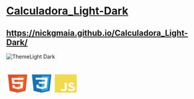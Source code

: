 # **[Calculadora_Light-Dark](<https://nickgmaia.github.io/Calculadora_Light-Dark/>)**
## https://nickgmaia.github.io/Calculadora_Light-Dark/
![ThemeLight Dark](https://github.com/NickGMaia/Calculadora_Light-Dark/assets/127119412/bbe3c0c8-d52a-434b-940b-4b60d83a9fb7)


#

<div align="center" style="display:inline-block">
  <img align="center" alt="HTML" height="50" width="60" src="https://raw.githubusercontent.com/devicons/devicon/master/icons/html5/html5-original.svg">
  <img align="center" alt="CSS" height="50" width="60" src="https://raw.githubusercontent.com/devicons/devicon/master/icons/css3/css3-original.svg">
  <img align="center" alt="Js" height="50" width="60" src="https://raw.githubusercontent.com/devicons/devicon/master/icons/javascript/javascript-plain.svg">
</div>
